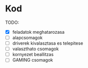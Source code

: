 # Kod
TODO:
  - [x] feladatok meghatarozasa
  - [ ] alapcsomagok
  - [ ] driverek kivalasztasa es telepitese
  - [ ] valaszthato csomagok
  - [ ] kornyezet beallitzas
  - [ ] GAMING csomagok

